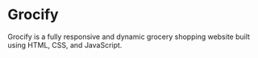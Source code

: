 # Grocify
Grocify is a fully responsive and dynamic grocery shopping website built using HTML, CSS, and JavaScript.
